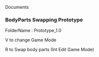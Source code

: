 Documents

### BodyParts Swapping Prototype
FolderName : Prototype_1.0

V to change Game Mode

R to Swap body parts (Int Edit Game Mode)
